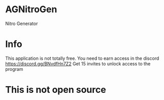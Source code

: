 # AGNitroGen
 Nitro Generator
# Info
This application is not totally free. You need to earn access in the discord https://discord.gg/BNvdfHn7Z2
Get 15 invites to unlock access to the program
# This is not open source